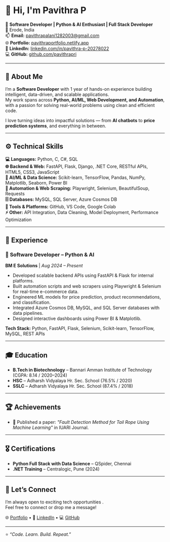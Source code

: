 # 👋 Hi, I'm Pavithra P  

🚀 **Software Developer | Python & AI Enthusiast | Full Stack Developer**  
📍 Erode, India  
📫 **Email:** pavithrapalani1282003@gmail.com  
🌐 **Portfolio:** [pavithraportfolio.netlify.app](https://pavithraportfolio.netlify.app)  
💼 **LinkedIn:** [linkedin.com/in/pavithra-p-20278022](https://www.linkedin.com/in/pavithra-p-20278022/)  
💻 **GitHub:** [github.com/pavithrapri](https://github.com/pavithrapri)  

---

## 🧠 About Me
I’m a **Software Developer** with 1 year of hands-on experience building intelligent, data-driven, and scalable applications.  
My work spans across **Python, AI/ML, Web Development, and Automation**, with a passion for solving real-world problems using clean and efficient code.  

I love turning ideas into impactful solutions — from **AI chatbots** to **price prediction systems**, and everything in between.

---

## ⚙️ Technical Skills

**💻 Languages:** Python, C, C#, SQL  
**🌐 Backend & Web:** FastAPI, Flask, Django, .NET Core, RESTful APIs, HTML5, CSS3, JavaScript  
**🧠 AI/ML & Data Science:** Scikit-learn, TensorFlow, Pandas, NumPy, Matplotlib, Seaborn, Power BI  
**🤖 Automation & Web Scraping:** Playwright, Selenium, BeautifulSoup, Requests  
**🗄️ Databases:** MySQL, SQL Server, Azure Cosmos DB  
**🧩 Tools & Platforms:** GitHub, VS Code, Google Colab  
**⚡ Other:** API Integration, Data Cleaning, Model Deployment, Performance Optimization  

---

## 💼 Experience

### 🧩 **Software Developer – Python & AI**  
**BM E Solutions** | *Aug 2024 – Present*  
- Developed scalable backend APIs using FastAPI & Flask for internal platforms.  
- Built automation scripts and web scrapers using Playwright & Selenium for real-time e-commerce data.  
- Engineered ML models for price prediction, product recommendations, and classification.  
- Integrated Azure Cosmos DB, MySQL, and SQL Server databases with data pipelines.  
- Designed interactive dashboards using Power BI & Matplotlib.  

**Tech Stack:** Python, FastAPI, Flask, Selenium, Scikit-learn, TensorFlow, MySQL, REST APIs  

---

## 🎓 Education

- **B.Tech in Biotechnology** – Bannari Amman Institute of Technology (CGPA: 8.14 / 2020–2024)  
- **HSC** – Adharsh Vidyalaya Hr. Sec. School (76.5% / 2020)  
- **SSLC** – Adharsh Vidyalaya Hr. Sec. School (87.4% / 2018)  

---

## 🏆 Achievements
- 🧾 Published a paper: *"Fault Detection Method for Tail Rope Using Machine Learning"* in IUARI Journal.  

---

## 🎖️ Certifications
- **Python Full Stack with Data Science** – QSpider, Chennai  
- **.NET Training** – Centralogic, Pune (2024)  

---

## 💬 Let’s Connect
I’m always open to  exciting tech opportunities .  
Feel free to connect or drop me a message!  

🌐 [Portfolio](https://pavithraportfolio.netlify.app) • 💼 [LinkedIn](https://www.linkedin.com/in/pavithra-p-20278022/) • 💻 [GitHub](https://github.com/pavithrapri)

---

⭐ *“Code. Learn. Build. Repeat.”*  
